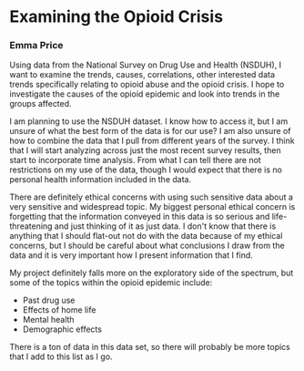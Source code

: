 # Examining the Opioid Crisis

### Emma Price

Using data from the National Survey on Drug Use and Health (NSDUH), I want to examine the trends, causes, correlations, other interested data trends specifically relating to opioid abuse and the opioid crisis. I hope to investigate the causes of the opioid epidemic and look into trends in the groups affected.

I am planning to use the NSDUH dataset. I know how to access it, but I am unsure of what the best form of the data is for our use? I am also unsure of how to combine the data that I pull from different years of the survey. I think that I will start analyzing across just the most recent survey results, then start to incorporate time analysis. From what I can tell there are not restrictions on my use of the data, though I would expect that there is no personal health information included in the data.

There are definitely ethical concerns with using such sensitive data about a very sensitive and widespread topic. My biggest personal ethical concern is forgetting that the information conveyed in this data is so serious and life-threatening and just thinking of it as just data. I don't know that there is anything that I should flat-out not do with the data because of my ethical concerns, but I should be careful about what conclusions I draw from the data and it is very important how I present information that I find.

My project definitely falls more on the exploratory side of the spectrum, but some of the topics within the opioid epidemic include:
- Past drug use
- Effects of home life
- Mental health
- Demographic effects

There is a ton of data in this data set, so there will probably be more topics that I add to this list as I go.
